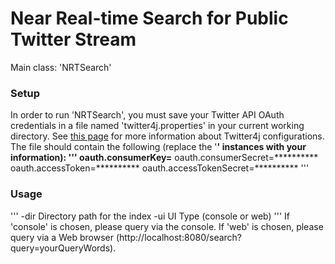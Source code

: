 Near Real-time Search for Public Twitter Stream
==============================================

Main class: 'NRTSearch'

### Setup
In order to run 'NRTSearch', you must save your Twitter API OAuth credentials in a file named 'twitter4j.properties' in your current working directory. See [this page](http://twitter4j.org/en/configuration.html) for more information about Twitter4j configurations. The file should contain the following (replace the '**********' instances with your information):
'''
oauth.consumerKey=**********
oauth.consumerSecret=**********
oauth.accessToken=**********
oauth.accessTokenSecret=**********
'''

### Usage
'''
 -dir <arg>   Directory path for the index
 -ui <arg>    UI Type (console or web)
'''
If 'console' is chosen, please query via the console. If 'web' is chosen, please query via a Web browser (http://localhost:8080/search?query=yourQueryWords).